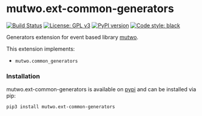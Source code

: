 # mutwo.ext-common-generators

[![Build Status](https://circleci.com/gh/mutwo-org/mutwo.ext-common-generators.svg?style=shield)](https://circleci.com/gh/mutwo-org/mutwo.ext-common-generators)
[![License: GPL v3](https://img.shields.io/badge/License-GPLv3-blue.svg)](https://www.gnu.org/licenses/gpl-3.0)
[![PyPI version](https://badge.fury.io/py/mutwo.ext-common-generators.svg)](https://badge.fury.io/py/mutwo.ext-common-generators)
[![Code style: black](https://img.shields.io/badge/code%20style-black-000000.svg)](https://github.com/psf/black)

Generators extension for event based library [mutwo](https://github.com/mutwo-org/mutwo).

This extension implements:

- `mutwo.common_generators`

### Installation

mutwo.ext-common-generators is available on [pypi](https://pypi.org/project/mutwo.ext-common-generators/) and can be installed via pip:

```sh
pip3 install mutwo.ext-common-generators
```

